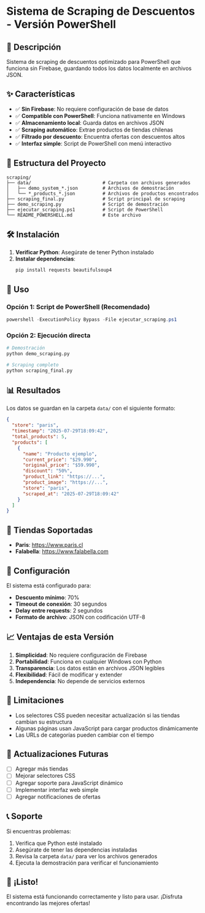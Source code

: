 # Sistema de Scraping de Descuentos - Versión PowerShell

## 🚀 Descripción

Sistema de scraping de descuentos optimizado para PowerShell que funciona sin Firebase, guardando todos los datos localmente en archivos JSON.

## ✨ Características

- ✅ **Sin Firebase**: No requiere configuración de base de datos
- ✅ **Compatible con PowerShell**: Funciona nativamente en Windows
- ✅ **Almacenamiento local**: Guarda datos en archivos JSON
- ✅ **Scraping automático**: Extrae productos de tiendas chilenas
- ✅ **Filtrado por descuento**: Encuentra ofertas con descuentos altos
- ✅ **Interfaz simple**: Script de PowerShell con menú interactivo

## 📁 Estructura del Proyecto

```
scraping/
├── data/                          # Carpeta con archivos generados
│   ├── demo_system_*.json         # Archivos de demostración
│   └── *_products_*.json          # Archivos de productos encontrados
├── scraping_final.py              # Script principal de scraping
├── demo_scraping.py               # Script de demostración
├── ejecutar_scraping.ps1          # Script de PowerShell
└── README_POWERSHELL.md           # Este archivo
```

## 🛠️ Instalación

1. **Verificar Python**: Asegúrate de tener Python instalado
2. **Instalar dependencias**:
   ```bash
   pip install requests beautifulsoup4
   ```

## 🎯 Uso

### Opción 1: Script de PowerShell (Recomendado)
```powershell
powershell -ExecutionPolicy Bypass -File ejecutar_scraping.ps1
```

### Opción 2: Ejecución directa
```bash
# Demostración
python demo_scraping.py

# Scraping completo
python scraping_final.py
```

## 📊 Resultados

Los datos se guardan en la carpeta `data/` con el siguiente formato:

```json
{
  "store": "paris",
  "timestamp": "2025-07-29T18:09:42",
  "total_products": 5,
  "products": [
    {
      "name": "Producto ejemplo",
      "current_price": "$29.990",
      "original_price": "$59.990",
      "discount": "50%",
      "product_link": "https://...",
      "product_image": "https://...",
      "store": "paris",
      "scraped_at": "2025-07-29T18:09:42"
    }
  ]
}
```

## 🏪 Tiendas Soportadas

- **Paris**: https://www.paris.cl
- **Falabella**: https://www.falabella.com

## 🔧 Configuración

El sistema está configurado para:
- **Descuento mínimo**: 70%
- **Timeout de conexión**: 30 segundos
- **Delay entre requests**: 2 segundos
- **Formato de archivo**: JSON con codificación UTF-8

## 📈 Ventajas de esta Versión

1. **Simplicidad**: No requiere configuración de Firebase
2. **Portabilidad**: Funciona en cualquier Windows con Python
3. **Transparencia**: Los datos están en archivos JSON legibles
4. **Flexibilidad**: Fácil de modificar y extender
5. **Independencia**: No depende de servicios externos

## 🚨 Limitaciones

- Los selectores CSS pueden necesitar actualización si las tiendas cambian su estructura
- Algunas páginas usan JavaScript para cargar productos dinámicamente
- Las URLs de categorías pueden cambiar con el tiempo

## 🔄 Actualizaciones Futuras

- [ ] Agregar más tiendas
- [ ] Mejorar selectores CSS
- [ ] Agregar soporte para JavaScript dinámico
- [ ] Implementar interfaz web simple
- [ ] Agregar notificaciones de ofertas

## 📞 Soporte

Si encuentras problemas:
1. Verifica que Python esté instalado
2. Asegúrate de tener las dependencias instaladas
3. Revisa la carpeta `data/` para ver los archivos generados
4. Ejecuta la demostración para verificar el funcionamiento

## 🎉 ¡Listo!

El sistema está funcionando correctamente y listo para usar. ¡Disfruta encontrando las mejores ofertas! 